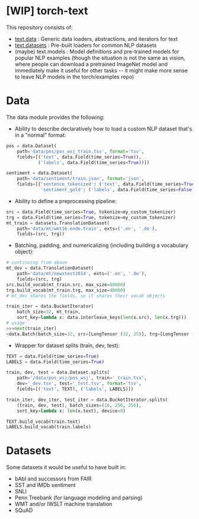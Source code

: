 # [WIP] torch-text

This repository consists of:

- [text.data](#data) : Generic data loaders, abstractions, and iterators for text
- [text.datasets](#datasets) : Pre-built loaders for common NLP datasets
- (maybe) text.models : Model definitions and pre-trained models for popular NLP examples
(though the situation is not the same as vision, where people can download a pretrained ImageNet model and immediately
make it useful for other tasks -- it might make more sense to leave NLP models in the torch/examples repo)

# Data

The data module provides the following:

- Ability to describe declaratively how to load a custom NLP dataset that's in a "normal" format:
```python
pos = data.Dataset(
    path='data/pos/pos_wsj_train.tsv', format='tsv',
    fields=[('text', data.Field(time_series=True)),
            ('labels', data.Field(time_series=True))])

sentiment = data.Dataset(
    path='data/sentiment/train.json', format='json',
    fields=[{'sentence_tokenized': ('text', data.Field(time_series=True)),
             'sentiment_gold': ('labels', data.Field(time_series=False))}])
```
- Ability to define a preprocessing pipeline:
```python
src = data.Field(time_series=True, tokenize=my_custom_tokenizer)
trg = data.Field(time_series=True, tokenize=my_custom_tokenizer)
mt_train = datasets.TranslationDataset(
    path='data/mt/wmt16-ende.train', exts=('.en', '.de'),
    fields=(src, trg))
```
- Batching, padding, and numericalizing (including building a vocabulary object):
```python
# continuing from above
mt_dev = data.TranslationDataset(
    path='data/mt/newstest2014', exts=('.en', '.de'),
    fields=(src, trg)
src.build_vocab(mt_train.src, max_size=80000)
trg.build_vocab(mt_train.trg, max_size=40000)
# mt_dev shares the fields, so it shares their vocab objects

train_iter = data.BucketIterator(
    batch_size=32, mt_train,
    sort_key=lambda x: data.interleave_keys(len(x.src), len(x.trg)))
# usage
>>>next(train_iter)
<data.Batch(batch_size=32, src=[LongTensor (32, 25)], trg=[LongTensor (32, 28)])>
```
- Wrapper for dataset splits (train, dev, test):
```python
TEXT = data.Field(time_series=True)
LABELS = data.Field(time_series=True)

train, dev, test = data.Dataset.splits(
    path='/data/pos_wsj/pos_wsj', train='_train.tsv',
    dev='_dev.tsv', test='_test.tsv', format='tsv',
    fields=[('text', TEXT), ('labels', LABELS)])

train_iter, dev_iter, test_iter = data.BucketIterator.splits(
    (train, dev, test), batch_sizes=(16, 256, 256),
    sort_key=lambda x: len(x.text), device=0)

TEXT.build_vocab(train.text)
LABELS.build_vocab(train.labels)
```

# Datasets

Some datasets it would be useful to have built in:

- bAbI and successors from FAIR
- SST and IMDb sentiment
- SNLI
- Penn Treebank (for language modeling and parsing)
- WMT and/or IWSLT machine translation
- SQuAD
